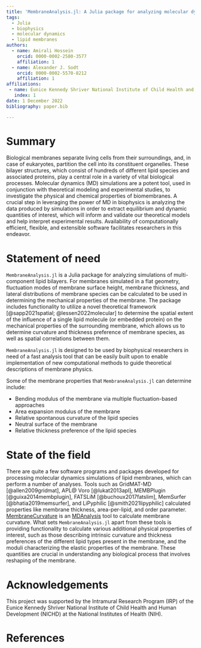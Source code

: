 ```yaml
---
title: 'MembraneAnalysis.jl: A Julia package for analyzing molecular dynamics simulations of lipid membranes'
tags:
  - Julia
  - biophysics
  - molecular dynamics
  - lipid membranes
authors:
  - name: Amirali Hossein
    orcid: 0000-0002-2580-3577
    affiliation: 1
  - name: Alexander J. Sodt
    orcid: 0000-0002-5570-8212
    affiliation: 1
affiliations:
 - name: Eunice Kennedy Shriver National Institute of Child Health and Human Development, Bethesda, MD 20892, United States
   index: 1
date: 1 December 2022
bibliography: paper.bib

---
```


# Summary

Biological membranes separate living cells from their surroundings, and, in case of eukaryotes, partition the cell into its constituent organelles. These bilayer structures, which consist of hundreds of different lipid species and associated proteins, play a central role in a variety of vital biological processes. Molecular dynamics (MD) simulations are a potent tool, used in conjunction with theoretical modeling and experimental studies, to investigate the physical and chemical properties of biomembranes. A crucial step in leveraging the power of MD in biophysics is analyzing the data produced by simulations in order to extract equilibrium and dynamic quantities of interest, which will inform and validate our theoretical models and help interpret experimental results. Availability of computationally efficient, flexible, and extensible software facilitates researchers in this endeavor.

# Statement of need

`MembraneAnalysis.jl` is a Julia package for analyzing simulations of multi-component lipid bilayers. For membranes simulated in a flat geometry, fluctuation modes of membrane surface height, membrane thickness, and lateral distributions of membrane species can be calculated to be used in determining the mechanical properties of the membrane. The package includes functionality to utilize a novel theoretical framework [@sapp2021spatial; @lessen2022molecular] to determine the spatial extent of the influence of a single lipid molecule (or embedded protein) on the mechanical properties of the surrounding membrane, which allows us to determine curvature and thickness preference of membrane species, as well as spatial correlations between them.

`MembraneAnalysis.jl` is designed to be used by biophysical researchers in need of a fast analysis tool that can be easily built upon to enable implementation of new computational methods to guide theoretical descriptions of membrane physics.

Some of the membrane properties that `MembraneAnalysis.jl` can determine include:

- Bending modulus of the membrane via multiple fluctuation-based approaches
- Area expansion modulus of the membrane
- Relative spontanous curvature of the lipid species
- Neutral surface of the membrane
- Relative thickness preference of the lipid species

# State of the field

There are quite a few software programs and packages developed for processing molecular dynamics simulations of lipid membranes, which can perform a number of analyses. Tools such as GridMAT-MD [@allen2009gridmat], APL@ Voro [@lukat2013apl], MEMBPlugin [@guixa2014membplugin], FATSLiM [@buchoux2017fatslim], MemSurfer [@bhatia2019memsurfer], and LiPyphilic [@smith2021lipyphilic] calculated properties like membrane thickness, area-per-lipid, and order parameter. [MembraneCurvature](https://github.com/MDAnalysis/membrane-curvature) is an [MDAnalysis](https://www.mdanalysis.org/) tool to calculate membrane curvature. What sets `MembraneAnalysis.jl` apart from these tools is providing functionality to calculate various additional physical properties of interest, such as those  describing intrinsic curvature and thickness preferences of the different lipid types present in the membrane, and the moduli characterizing the elastic properties of the membrane. These quantities are crucial in understanding any biological process that involves reshaping of the membrane.

# Acknowledgements

This project was supported by the Intramural Research Program (IRP) of the Eunice Kennedy Shriver National Institute of Child Health and Human Development (NICHD) at the National Institutes of Health (NIH).

# References

